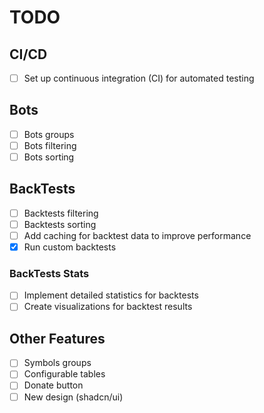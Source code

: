# TODO


## CI/CD

- [ ] Set up continuous integration (CI) for automated testing

## Bots

- [ ] Bots groups
- [ ] Bots filtering
- [ ] Bots sorting

## BackTests

- [ ] Backtests filtering
- [ ] Backtests sorting
- [ ] Add caching for backtest data to improve performance
- [x] Run custom backtests

### BackTests Stats

- [ ] Implement detailed statistics for backtests
- [ ] Create visualizations for backtest results

## Other Features

- [ ] Symbols groups
- [ ] Configurable tables
- [ ] Donate button
- [ ] New design (shadcn/ui)
